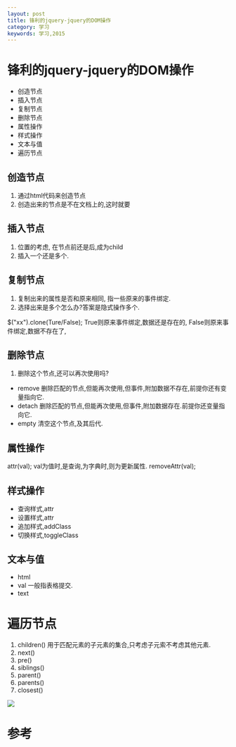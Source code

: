 ```yaml
---
layout: post
title: 锋利的jquery-jquery的DOM操作
category: 学习
keywords: 学习,2015
---
```



# 锋利的jquery-jquery的DOM操作
+ 创造节点
+ 插入节点
+ 复制节点
+ 删除节点
+ 属性操作
+ 样式操作
+ 文本与值
+ 遍历节点

## 创造节点
1. 通过html代码来创造节点
2. 创造出来的节点是不在文档上的,这时就要

## 插入节点
1. 位置的考虑, 在节点前还是后,成为child
2. 插入一个还是多个.

## 复制节点

1. 复制出来的属性是否和原来相同, 指一些原来的事件绑定.
2. 选择出来是多个怎么办?答案是隐式操作多个.

$("xx").clone(Ture/False);
True则原来事件绑定,数据还是存在的,
False则原来事件绑定,数据不存在了,


## 删除节点
1. 删除这个节点,还可以再次使用吗?

+ remove 删除匹配的节点,但能再次使用,但事件,附加数据不存在,前提你还有变量指向它.
+ detach 删除匹配的节点,但能再次使用,但事件,附加数据存在.前提你还变量指向它.
+ empty 清空这个节点,及其后代.


## 属性操作
attr(val);
val为值时,是查询,为字典时,则为更新属性.
removeAttr(val);


## 样式操作
+ 查询样式,attr
+ 设置样式,attr
+ 追加样式,addClass
+ 切换样式,toggleClass


## 文本与值
+ html
+ val 一般指表格提交.
+ text

# 遍历节点
1. children() 用于匹配元素的子元素的集合,只考虑子元索不考虑其他元素.
2. next()
3. pre()
4. siblings()
5. parent()
6. parents()
7. closest()

![](http://7xnnj6.com1.z0.glb.clouddn.com/jquery-children.jpg)


# 参考
[1]:锋利的jquery
